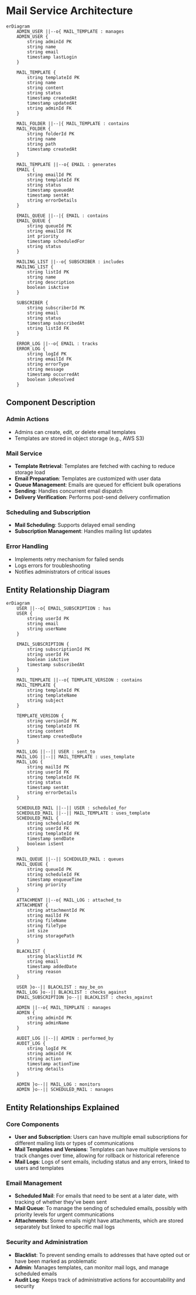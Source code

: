 # Mail Service Architecture

```mermaid
erDiagram
    ADMIN_USER ||--o{ MAIL_TEMPLATE : manages
    ADMIN_USER {
        string adminId PK
        string name
        string email
        timestamp lastLogin
    }

    MAIL_TEMPLATE {
        string templateId PK
        string name
        string content
        string status
        timestamp createdAt
        timestamp updatedAt
        string adminId FK
    }

    MAIL_FOLDER ||--|{ MAIL_TEMPLATE : contains
    MAIL_FOLDER {
        string folderId PK
        string name
        string path
        timestamp createdAt
    }

    MAIL_TEMPLATE ||--o{ EMAIL : generates
    EMAIL {
        string emailId PK
        string templateId FK
        string status
        timestamp queuedAt
        timestamp sentAt
        string errorDetails
    }

    EMAIL_QUEUE ||--|{ EMAIL : contains
    EMAIL_QUEUE {
        string queueId PK
        string emailId FK
        int priority
        timestamp scheduledFor
        string status
    }

    MAILING_LIST ||--o{ SUBSCRIBER : includes
    MAILING_LIST {
        string listId PK
        string name
        string description
        boolean isActive
    }

    SUBSCRIBER {
        string subscriberId PK
        string email
        string status
        timestamp subscribedAt
        string listId FK
    }

    ERROR_LOG ||--o{ EMAIL : tracks
    ERROR_LOG {
        string logId PK
        string emailId FK
        string errorType
        string message
        timestamp occurredAt
        boolean isResolved
    }
```

## Component Description

### Admin Actions
- Admins can create, edit, or delete email templates
- Templates are stored in object storage (e.g., AWS S3)

### Mail Service
- **Template Retrieval**: Templates are fetched with caching to reduce storage load
- **Email Preparation**: Templates are customized with user data
- **Queue Management**: Emails are queued for efficient bulk operations
- **Sending**: Handles concurrent email dispatch
- **Delivery Verification**: Performs post-send delivery confirmation

### Scheduling and Subscription
- **Mail Scheduling**: Supports delayed email sending
- **Subscription Management**: Handles mailing list updates

### Error Handling
- Implements retry mechanism for failed sends
- Logs errors for troubleshooting
- Notifies administrators of critical issues

## Entity Relationship Diagram

```mermaid
erDiagram
    USER ||--o{ EMAIL_SUBSCRIPTION : has
    USER {
        string userId PK
        string email
        string userName
    }
    
    EMAIL_SUBSCRIPTION {
        string subscriptionId PK
        string userId FK
        boolean isActive
        timestamp subscribedAt
    }

    MAIL_TEMPLATE ||--o{ TEMPLATE_VERSION : contains
    MAIL_TEMPLATE {
        string templateId PK
        string templateName
        string subject
    }
    
    TEMPLATE_VERSION {
        string versionId PK
        string templateId FK
        string content
        timestamp createdDate
    }

    MAIL_LOG ||--|| USER : sent_to
    MAIL_LOG ||--|| MAIL_TEMPLATE : uses_template
    MAIL_LOG {
        string mailId PK
        string userId FK
        string templateId FK
        string status
        timestamp sentAt
        string errorDetails
    }

    SCHEDULED_MAIL ||--|| USER : scheduled_for
    SCHEDULED_MAIL ||--|| MAIL_TEMPLATE : uses_template
    SCHEDULED_MAIL {
        string scheduleId PK
        string userId FK
        string templateId FK
        timestamp sendDate
        boolean isSent
    }

    MAIL_QUEUE ||--|| SCHEDULED_MAIL : queues
    MAIL_QUEUE {
        string queueId PK
        string scheduleId FK
        timestamp enqueueTime
        string priority
    }

    ATTACHMENT ||--o{ MAIL_LOG : attached_to
    ATTACHMENT {
        string attachmentId PK
        string mailId FK
        string fileName
        string fileType
        int size
        string storagePath
    }

    BLACKLIST {
        string blacklistId PK
        string email
        timestamp addedDate
        string reason
    }

    USER }o--|| BLACKLIST : may_be_on
    MAIL_LOG }o--|| BLACKLIST : checks_against
    EMAIL_SUBSCRIPTION }o--|| BLACKLIST : checks_against

    ADMIN ||--o{ MAIL_TEMPLATE : manages
    ADMIN {
        string adminId PK
        string adminName
    }

    AUDIT_LOG ||--|| ADMIN : performed_by
    AUDIT_LOG {
        string logId PK
        string adminId FK
        string action
        timestamp actionTime
        string details
    }

    ADMIN }o--|| MAIL_LOG : monitors
    ADMIN }o--|| SCHEDULED_MAIL : manages
```

## Entity Relationships Explained

### Core Components
- **User and Subscription**: Users can have multiple email subscriptions for different mailing lists or types of communications
- **Mail Templates and Versions**: Templates can have multiple versions to track changes over time, allowing for rollback or historical reference
- **Mail Logs**: Logs of sent emails, including status and any errors, linked to users and templates

### Email Management
- **Scheduled Mail**: For emails that need to be sent at a later date, with tracking of whether they've been sent
- **Mail Queue**: To manage the sending of scheduled emails, possibly with priority levels for urgent communications
- **Attachments**: Some emails might have attachments, which are stored separately but linked to specific mail logs

### Security and Administration
- **Blacklist**: To prevent sending emails to addresses that have opted out or have been marked as problematic
- **Admin**: Manages templates, can monitor mail logs, and manage scheduled emails
- **Audit Log**: Keeps track of administrative actions for accountability and security